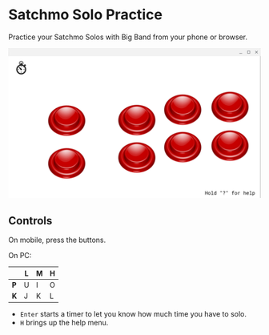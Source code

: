 # Satchmo Solo Practice

Practice your Satchmo Solos with Big Band from your phone or browser.

![Screenshot][screenshot]

## Controls

On mobile, press the buttons.

On PC:

|       | L | M | H |
|-------|---|---|---|
| **P** | U | I | O |
| **K** | J | K | L |

* `Enter` starts a timer to let you know how much time you have to solo.
* `H` brings up the help menu.

[screenshot]: https://raw.githubusercontent.com/mtimkovich/satchmo_practice/master/screenshot.png
